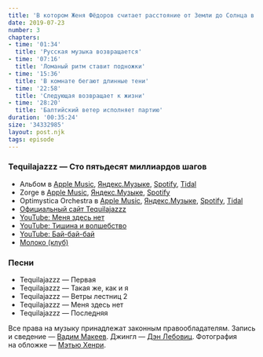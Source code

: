 ```yaml
---
title: 'В котором Женя Фёдоров считает расстояние от Земли до Солнца в шагах'
date: 2019-07-23
number: 3
chapters:
- time: '01:34'
  title: 'Русская музыка возвращается'
- time: '07:16'
  title: 'Ломаный ритм ставит подножки'
- time: '15:36'
  title: 'В комнате бегают длинные тени'
- time: '22:58'
  title: 'Следующая возвращает к жизни'
- time: '28:20'
  title: 'Балтийский ветер исполняет партию'
duration: '00:35:24'
size: '34332985'
layout: post.njk
tags: episode
---
```


### Tequilajazzz — Сто пятьдесят миллиардов шагов

- Альбом в
  [Apple Music](https://music.apple.com/album/1353037132),
  [Яндекс.Музыке](https://music.yandex.ru/album/58899),
  [Spotify](https://open.spotify.com/album/0mzId8mr1OrxXBUP2akczf),
  [Tidal](https://tidal.com/browse/album/85242496)
- Zorge в
  [Apple Music](https://music.apple.com/artist/775356202),
  [Яндекс.Музыке](https://music.yandex.ru/artist/591525),
  [Spotify](https://open.spotify.com/artist/1xkazD9FbrKQ7AsVPfinWX)
- Optimystica Orchestra в
  [Apple Music](https://music.apple.com/artist/966548302),
  [Яндекс.Музыке](https://music.yandex.ru/artist/592062),
  [Spotify](https://open.spotify.com/artist/3M3PdJZlxaY2RLuF7Vl4mM),
  [Tidal](https://tidal.com/browse/artist/7574297)
- [Официальный сайт Tequilajazzz](https://tequilajazzz.band/)
- [YouTube: Меня здесь нет](https://youtu.be/CNyq9YzlIAE)
- [YouTube: Тишина и волшебство](https://youtu.be/dycnJCNqvvo)
- [YouTube: Бай-бай-бай](https://youtu.be/C2z5iQPaKqw)
- [Молоко (клуб)](https://ru.wikipedia.org/wiki/Молоко_(клуб))

### Песни

- Tequilajazzz — Первая
- Tequilajazzz — Такая же, как и я
- Tequilajazzz — Ветры лестниц 2
- Tequilajazzz — Меня здесь нет
- Tequilajazzz — Последняя

Все права на музыку принадлежат законным правообладателям. Запись и сведение — [Вадим Макеев](https://twitter.com/pepelsbey). Джингл — [Дэн Лебовиц](https://www.youtube.com/channel/UC38A5qHrlc_Zgua7vL4b96w). Фотография на обложке — [Мэтью Хенри](https://unsplash.com/photos/Gyti0PhoQjY).
